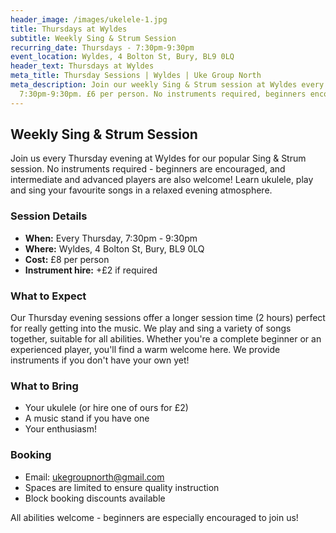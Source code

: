 ```yaml
---
header_image: /images/ukelele-1.jpg
title: Thursdays at Wyldes
subtitle: Weekly Sing & Strum Session
recurring_date: Thursdays - 7:30pm-9:30pm
event_location: Wyldes, 4 Bolton St, Bury, BL9 0LQ
header_text: Thursdays at Wyldes
meta_title: Thursday Sessions | Wyldes | Uke Group North
meta_description: Join our weekly Sing & Strum session at Wyldes every Thursday
  7:30pm-9:30pm. £6 per person. No instruments required, beginners encouraged.
---
```

## Weekly Sing & Strum Session

Join us every Thursday evening at Wyldes for our popular Sing & Strum session. No instruments required - beginners are encouraged, and intermediate and advanced players are also welcome! Learn ukulele, play and sing your favourite songs in a relaxed evening atmosphere.

### Session Details

- **When:** Every Thursday, 7:30pm - 9:30pm
- **Where:** Wyldes, 4 Bolton St, Bury, BL9 0LQ
- **Cost:** £8 per person
- **Instrument hire:** +£2 if required

### What to Expect

Our Thursday evening sessions offer a longer session time (2 hours) perfect for really getting into the music. We play and sing a variety of songs together, suitable for all abilities. Whether you're a complete beginner or an experienced player, you'll find a warm welcome here. We provide instruments if you don't have your own yet!

### What to Bring

- Your ukulele (or hire one of ours for £2)
- A music stand if you have one
- Your enthusiasm!

### Booking

- Email: [ukegroupnorth@gmail.com](mailto:ukegroupnorth@gmail.com)
- Spaces are limited to ensure quality instruction
- Block booking discounts available

All abilities welcome - beginners are especially encouraged to join us!